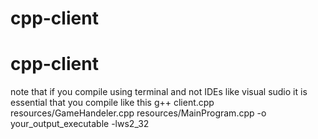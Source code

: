 # cpp-client
<h1> cpp-client</h1>
note that if you compile using terminal and not IDEs like visual sudio it is essential that you compile like this
<code></code>g++ client.cpp  resources/GameHandeler.cpp  resources/MainProgram.cpp -o your_output_executable -lws2_32</code>

